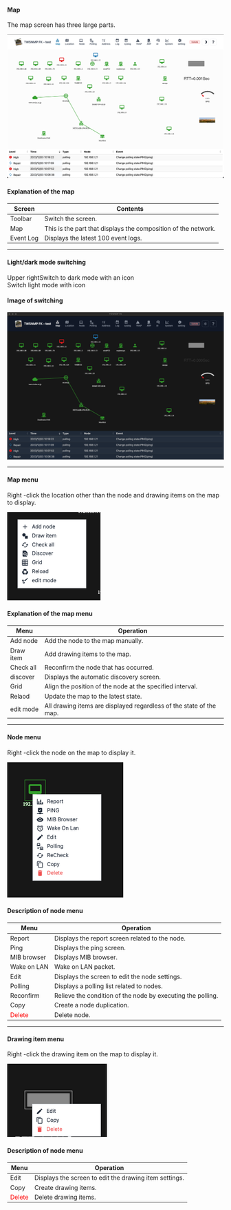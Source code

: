 #### Map

<div class="text-xl mb-2">
The map screen has three large parts.
</div>

![Map screen](../../help/en/2023-12-03_10-19-09.png)

>>>
#### Explanation of the map

<div class="text-xl">

| Screen | Contents |
| ---- | ---- |
| Toolbar | Switch the screen.|
| Map | This is the part that displays the composition of the network.|
| Event Log | Displays the latest 100 event logs.|
</div>


---
####  Light/dark mode switching

<div class="text-2xl">

Upper right<span class="mdi mdi-moon-waxing-crescent"></span>Switch to dark mode with an icon<br/>
<span class="mdi mdi-weather-sunny"></span>Switch light mode with icon

</div>

>>>
#### Image of switching

![Dark mode](../../help/en/2023-12-03_10-21-35.png)

---
#### Map menu

<div class="text-xl mb-2">
Right -click the location other than the node and drawing items on the map to display.
</div>

![Map menu](../../help/en/2023-12-03_10-22-50.png)

>>>
#### Explanation of the map menu

<div class="text-xl">

| Menu | Operation |
| ---- | ---- |
| Add node | Add the node to the map manually.|
| Draw item | Add drawing items to the map.|
| Check all | Reconfirm the node that has occurred.|
| discover | Displays the automatic discovery screen.|
| Grid | Align the position of the node at the specified interval.|
| Relaod | Update the map to the latest state.|
| edit mode | All drawing items are displayed regardless of the state of the map.|

</div>

---
#### Node menu

<div class="text-xl mb-2">
Right -click the node on the map to display it.
</div>

![Node menu](../../help/en/2023-12-03_10-25-39.png)

>>>
#### Description of node menu

<div class="text-xl">

| Menu | Operation |
| ---- | ---- |
| Report | Displays the report screen related to the node.|
| Ping | Displays the ping screen.|
| MIB browser | Displays MIB browser.|
| Wake on LAN | Wake on LAN packet.|
| Edit | Displays the screen to edit the node settings.|
| Polling | Displays a polling list related to nodes.|
| Reconfirm | Relieve the condition of the node by executing the polling.|
| Copy | Create a node duplication.|
| <Span style = "color: red;"> Delete </span> | Delete node.|
</div>

---
#### Drawing item menu

<div class="text-xl mb-2">
Right -click the drawing item on the map to display it.
</div>

![Drawing item menu](../../help/en/2023-12-03_10-27-19.png)

>>>
#### Description of node menu

<div class="text-xl">

| Menu | Operation |
| ---- | ---- |
| Edit | Displays the screen to edit the drawing item settings.|
| Copy | Create drawing items.|
| <Span style = "color: red;"> Delete </span> | Delete drawing items.|

</div>


